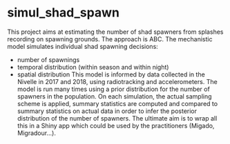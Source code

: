 # simul_shad_spawn
This project aims at estimating the number of shad spawners from splashes recording on spawning grounds.
The approach is ABC.
The mechanistic model simulates individual shad spawning decisions:
- number of spawnings
- temporal distribution (within season and within night)
- spatial distribution
This model is informed by data collected in the Nivelle in 2017 and 2018, using radiotracking and accelerometers.
The model is run many times using a prior distribution for the number of spawners in the population. On each simulation, the actual sampling scheme is applied, summary statistics are computed and compared to summary statistics on actual data in order to infer the posterior distribution of the number of spawners.
The ultimate aim is to wrap all this in a Shiny app which could be used by the practitioners (Migado, Migradour...).
